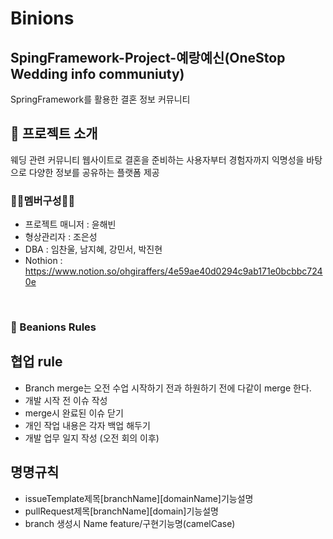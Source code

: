 # Binions

## SpingFramework-Project-예랑예신(OneStop Wedding info communiuty)
SpringFramework를 활용한 결혼 정보 커뮤니티

## 💒 프로젝트 소개
웨딩 관련 커뮤니티 웹사이트로
결혼을 준비하는 사용자부터 경험자까지
익명성을 바탕으로 다양한 정보를 공유하는 플랫폼 제공
<br>

### 🙋‍♀️멤버구성🙋‍♂️ 
- 프로젝트 매니저 : 윤해빈
- 형상관리자     : 조은성
- DBA         : 임찬울, 남지혜, 강민서, 박진현
- Nothion : https://www.notion.so/ohgiraffers/4e59ae40d0294c9ab171e0bcbbc7240e
<br>


### 🚫 Beanions Rules

## 협업 rule
- Branch merge는 오전 수업 시작하기 전과 하원하기 전에 다같이 merge 한다.
- 개발 시작 전 이슈 작성
- merge시 완료된 이슈 닫기
- 개인 작업 내용은 각자 백업 해두기
- 개발 업무 일지 작성 (오전 회의 이후)


## 명명규칙
- issueTemplate제목[branchName][domainName]기능설명
- pullRequest제목[branchName][domain]기능설명
- branch 생성시 Name feature/구현기능명(camelCase)
